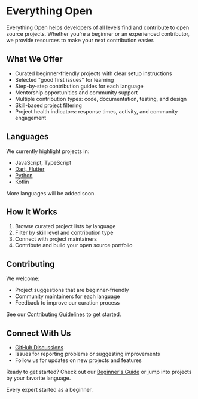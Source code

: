 # Everything Open

Everything Open helps developers of all levels find and contribute to open source projects. Whether you’re a beginner or an experienced contributor, we provide resources to make your next contribution easier.

## What We Offer

- Curated beginner-friendly projects with clear setup instructions
- Selected "good first issues" for learning
- Step-by-step contribution guides for each language
- Mentorship opportunities and community support
- Multiple contribution types: code, documentation, testing, and design
- Skill-based project filtering
- Project health indicators: response times, activity, and community engagement

## Languages

We currently highlight projects in:

- JavaScript, TypeScript
- [Dart, Flutter](https://github.com/everything-open/dart-flutter-projects)
- [Python](https://github.com/everything-open/python-projects)
- Kotlin

More languages will be added soon.

## How It Works

1. Browse curated project lists by language
2. Filter by skill level and contribution type
3. Connect with project maintainers
4. Contribute and build your open source portfolio

## Contributing

We welcome:

- Project suggestions that are beginner-friendly
- Community maintainers for each language
- Feedback to improve our curation process

See our [Contributing Guidelines](./CONTRIBUTING.md) to get started.

## Connect With Us

- [GitHub Discussions](https://github.com/orgs/everything-open/discussions)
- Issues for reporting problems or suggesting improvements
- Follow us for updates on new projects and features

Ready to get started? Check out our [Beginner's Guide](./BEGINNER_GUIDE.md) or jump into projects by your favorite language.

Every expert started as a beginner.
